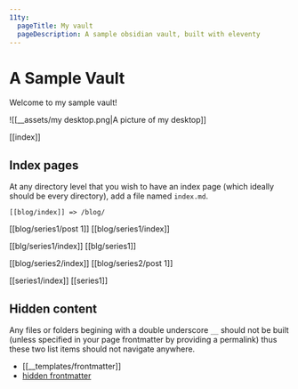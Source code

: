 ```yaml
---
11ty: 
  pageTitle: My vault
  pageDescription: A sample obsidian vault, built with eleventy
---
```

# A Sample Vault

Welcome to my sample vault!

![[__assets/my desktop.png|A picture of my desktop]]

[[index]]

## Index pages
At any directory level that you wish to have an index page (which ideally should be every directory), add a file named `index.md`.
```
[[blog/index]] => /blog/
```


[[blog/series1/post 1]]
[[blog/series1/index]]


[[blg/series1/index]]
[[blg/series1]]


[[blog/series2/index]]
[[blog/series2/post 1]]

[[series1/index]]
[[series1]]

## Hidden content
Any files or folders begining with a double underscore `__` should not be built (unless specified in your page frontmatter by providing a permalink) thus these two list items should not navigate anywhere.
- [[__templates/frontmatter]]
- [hidden frontmatter](__templates/frontmatter)
